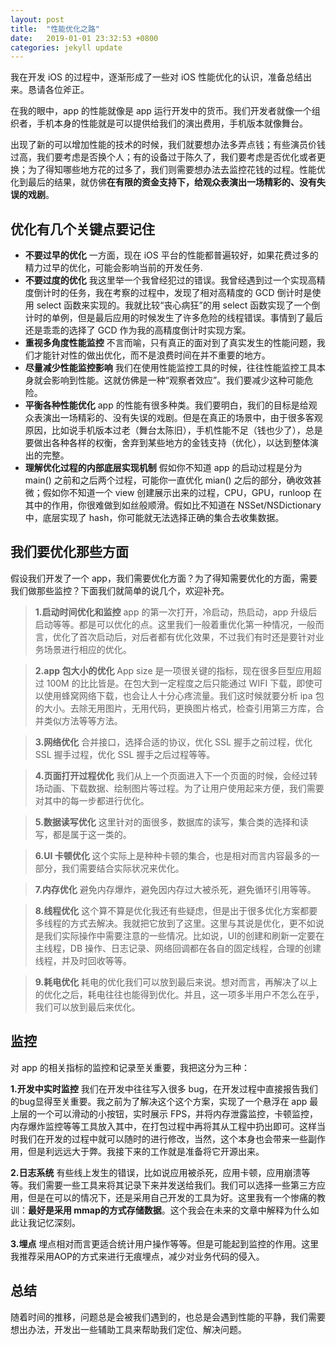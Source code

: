 ```yaml
---
layout: post
title:  "性能优化之路"
date:   2019-01-01 23:32:53 +0800
categories: jekyll update
---
```


我在开发 iOS 的过程中，逐渐形成了一些对 iOS 性能优化的认识，准备总结出来。恳请各位斧正。

在我的眼中，app 的性能就像是 app 运行开发中的货币。我们开发者就像一个组织者，手机本身的性能就是可以提供给我们的演出费用，手机版本就像舞台。

出现了新的可以增加性能的技术的时候，我们就要想办法多弄点钱；有些演员价钱过高，我们要考虑是否换个人；有的设备过于陈久了，我们要考虑是否优化或者更换；为了得知哪些地方花的过多了，我们则需要想办法去监控花钱的过程。性能优化到最后的结果，就仿佛**在有限的资金支持下，给观众表演出一场精彩的、没有失误的戏剧**。

## 优化有几个关键点要记住

* **不要过早的优化**
一方面，现在 iOS 平台的性能都普遍较好，如果花费过多的精力过早的优化，可能会影响当前的开发任务.
* **不要过度的优化**
我这里举一个我曾经犯过的错误。我曾经遇到过一个实现高精度倒计时的任务，我在考察的过程中，发现了相对高精度的 GCD 倒计时是使用 select 函数来实现的。我就比较“丧心病狂”的用 select 函数实现了一个倒计时的单例，但是最后应用的时候发生了许多危险的线程错误。事情到了最后还是乖乖的选择了 GCD 作为我的高精度倒计时实现方案。
* **重视多角度性能监控**
不言而喻，只有真正的面对到了真实发生的性能问题，我们才能针对性的做出优化，而不是浪费时间在并不重要的地方。
* **尽量减少性能监控影响**
我们在使用性能监控工具的时候，往往性能监控工具本身就会影响到性能。这就仿佛是一种“观察者效应”。我们要减少这种可能危险。
* **平衡各种性能优化**
app 的性能有很多种类。我们要明白，我们的目标是给观众表演出一场精彩的、没有失误的戏剧。但是在真正的场景中，由于很多客观原因，比如说手机版本过老（舞台太陈旧），手机性能不足（钱也少了），总是要做出各种各样的权衡，舍弃到某些地方的金钱支持（优化），以达到整体演出的完整。
* **理解优化过程的内部底层实现机制**
假如你不知道 app 的启动过程是分为 main() 之前和之后两个过程，可能你一直优化 mian() 之后的部分，确收效甚微；假如你不知道一个 view 创建展示出来的过程，CPU，GPU，runloop 在其中的作用，你很难做到如丝般顺滑。假如比不知道在 NSSet/NSDictionary 中，底层实现了 hash，你可能就无法选择正确的集合去收集数据。

## 我们要优化那些方面

假设我们开发了一个 app，我们需要优化方面？为了得知需要优化的方面，需要我们做那些监控？下面我们就简单的说几个，欢迎补充。

> **1.启动时间优化和监控**
app 的第一次打开，冷启动，热启动，app 升级后启动等等。都是可以优化的点。这里我们一般着重优化第一种情况，一般而言，优化了首次启动后，对后者都有优化效果，不过我们有时还是要针对业务场景进行相应的优化。

> **2.app 包大小的优化**
App size 是一项很关键的指标，现在很多巨型应用超过 100M 的比比皆是。在包大到一定程度之后只能通过 WIFI 下载，即使可以使用蜂窝网络下载，也会让人十分心疼流量。我们这时候就要分析 ipa 包的大小。去除无用图片，无用代码，更换图片格式，检查引用第三方库，合并类似方法等等方法。

> **3.网络优化**
合并接口，选择合适的协议，优化 SSL 握手之前过程，优化 SSL 握手过程，优化 SSL 握手之后过程等等。

> **4.页面打开过程优化**
我们从上一个页面进入下一个页面的时候，会经过转场动画、下载数据、绘制图片等过程。为了让用户使用起来方便，我们需要对其中的每一步都进行优化。

> **5.数据读写优化**
这里针对的面很多，数据库的读写，集合类的选择和读写，都是属于这一类的。

> **6.UI 卡顿优化**
这个实际上是种种卡顿的集合，也是相对而言内容最多的一部分，我们需要结合实际状况来优化。

> **7.内存优化**
避免内存爆炸，避免因内存过大被杀死，避免循环引用等等。

> **8.线程优化**
这个算不算是优化我还有些疑虑，但是出于很多优化方案都要多线程的方式去解决。我就把它放到了这里。这里与其说是优化，更不如说是我们实际操作中需要注意的一些情况。比如说，UI的创建和刷新一定要在主线程，DB 操作、日志记录、网络回调都在各自的固定线程，合理的创建线程，并及时回收等等。

> **9.耗电优化**
耗电的优化我们可以放到最后来说。想对而言，再解决了以上的优化之后，耗电往往也能得到优化。并且，这一项多半用户不怎么在乎，我们可以放到最后来优化。

## 监控

对 app 的相关指标的监控和记录至关重要，我把这分为三种：

 **1.开发中实时监控**
我们在开发中往往写入很多 bug，在开发过程中直接报告我们的bug显得至关重要。我之前为了解决这个这个方案，实现了一个悬浮在 app 最上层的一个可以滑动的小按钮，实时展示 FPS，并将内存泄露监控，卡顿监控，内存爆炸监控等等工具放入其中，在打包过程中再将其从工程中扔出即可。这样当时我们在开发的过程中就可以随时的进行修改，当然，这个本身也会带来一些副作用，但是利远远大于弊。我接下来的工作就是准备将它开源出来。

 **2.日志系统**
有些线上发生的错误，比如说应用被杀死，应用卡顿，应用崩溃等等。我们需要一些工具来将其记录下来并发送给我们。我们可以选择一些第三方应用，但是在可以的情况下，还是采用自己开发的工具为好。这里我有一个惨痛的教训：**最好是采用 mmap的方式存储数据**。这个我会在未来的文章中解释为什么如此让我记忆深刻。

 **3.埋点**
埋点相对而言更适合统计用户操作等等。但是可能起到监控的作用。这里我推荐采用AOP的方式来进行无痕埋点，减少对业务代码的侵入。

## 总结

随着时间的推移，问题总是会被我们遇到的，也总是会遇到性能的平静，我们需要想出办法，开发出一些辅助工具来帮助我们定位、解决问题。